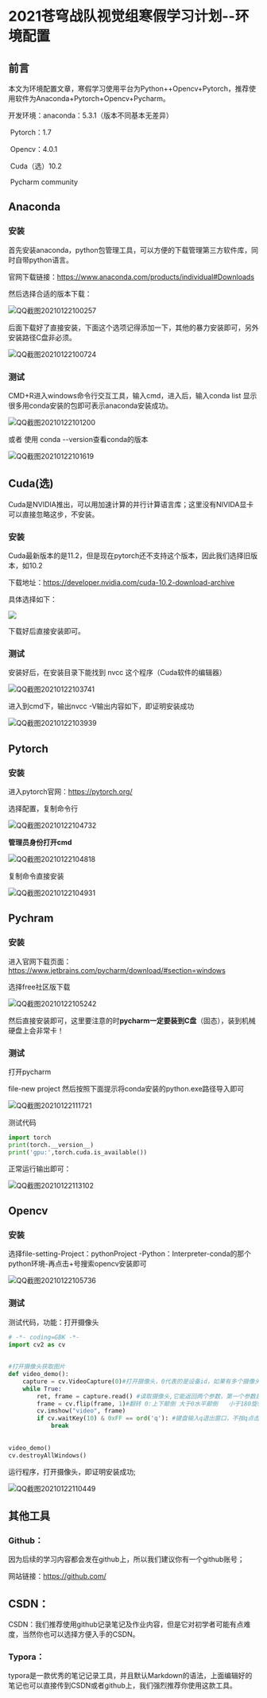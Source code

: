 
# 2021苍穹战队视觉组寒假学习计划--环境配置

## 前言

本文为环境配置文章，寒假学习使用平台为Python++Opencv+Pytorch，推荐使用软件为Anaconda+Pytorch+Opencv+Pycharm。

开发环境：anaconda：5.3.1（版本不同基本无差异）

​					Pytorch：1.7

​					Opencv：4.0.1

​					Cuda（选）10.2

​					Pycharm community

## Anaconda

### 安装

首先安装anaconda，python包管理工具，可以方便的下载管理第三方软件库，同时自带python语言。

官网下载链接：https://www.anaconda.com/products/individual#Downloads

然后选择合适的版本下载：

![QQ截图20210122100257](C:\Users\lenovo\Desktop\视觉组学习计划\环境配置\picture\QQ截图20210122100257.png)

后面下载好了直接安装，下面这个选项记得添加一下，其他的暴力安装即可，另外安装路径C盘非必须。

![QQ截图20210122100724](C:\Users\lenovo\Desktop\视觉组学习计划\环境配置\picture\QQ截图20210122100724.png)

### 测试

CMD+R进入windows命令行交互工具，输入cmd，进入后，输入conda list 显示很多用conda安装的包即可表示anaconda安装成功。

![QQ截图20210122101200](C:\Users\lenovo\Desktop\视觉组学习计划\环境配置\picture\QQ截图20210122101200.png)

或者 使用 conda --version查看conda的版本

![QQ截图20210122101619](C:\Users\lenovo\Desktop\视觉组学习计划\环境配置\picture\QQ截图20210122101619.png)

## Cuda(选)

Cuda是NVIDIA推出，可以用加速计算的并行计算语言库；这里没有NIVIDA显卡可以直接忽略这步，不安装。

### 安装

Cuda最新版本的是11.2，但是现在pytorch还不支持这个版本，因此我们选择旧版本，如10.2

下载地址：https://developer.nvidia.com/cuda-10.2-download-archive

具体选择如下：

![](C:\Users\lenovo\Desktop\视觉组学习计划\环境配置\picture\QQ截图20210122103408.png)

下载好后直接安装即可。

### 测试

安装好后，在安装目录下能找到 nvcc 这个程序（Cuda软件的编辑器）

![QQ截图20210122103741](C:\Users\lenovo\Desktop\视觉组学习计划\环境配置\picture\QQ截图20210122103741.png)

进入到cmd下，输出nvcc -V输出内容如下，即证明安装成功

![QQ截图20210122103939](C:\Users\lenovo\Desktop\视觉组学习计划\环境配置\picture\QQ截图20210122103939.png)

## Pytorch

### 安装

进入pytorch官网：https://pytorch.org/

选择配置，复制命令行

![QQ截图20210122104732](C:\Users\lenovo\Desktop\视觉组学习计划\环境配置\picture\QQ截图20210122104732.png)

**管理员身份打开cmd**

![QQ截图20210122104818](C:\Users\lenovo\Desktop\视觉组学习计划\环境配置\picture\QQ截图20210122104818.png)

复制命令直接安装

![QQ截图20210122104931](C:\Users\lenovo\Desktop\视觉组学习计划\环境配置\picture\QQ截图20210122104931.png)

## Pychram

### 安装

进入官网下载页面：https://www.jetbrains.com/pycharm/download/#section=windows

选择free社区版下载

![QQ截图20210122105242](C:\Users\lenovo\Desktop\视觉组学习计划\环境配置\picture\QQ截图20210122105242.png)

然后直接安装即可，这里要注意的时**pycharm一定要装到C盘**（固态），装到机械硬盘上会非常卡！

### 测试

打开pycharm

file-new project  然后按照下面提示将conda安装的python.exe路径导入即可

![QQ截图20210122111721](C:\Users\lenovo\Desktop\视觉组学习计划\环境配置\picture\QQ截图20210122111721.png)

测试代码

```python
import torch
print(torch.__version__)
print('gpu:',torch.cuda.is_available())
```

正常运行输出即可：

![QQ截图20210122113102](C:\Users\lenovo\Desktop\视觉组学习计划\环境配置\picture\QQ截图20210122113102.png)

## Opencv

### 安装

选择file-setting-Project：pythonProject -Python：Interpreter-conda的那个python环境-再点击+号搜索opencv安装即可

![QQ截图20210122105736](C:\Users\lenovo\Desktop\视觉组学习计划\环境配置\picture\QQ截图20210122105736.png)

### 测试

测试代码，功能：打开摄像头

```python
# -*- coding=GBK -*-
import cv2 as cv
 
 
#打开摄像头获取图片
def video_demo():
    capture = cv.VideoCapture(0)#打开摄像头，0代表的是设备id，如果有多个摄像头，可以设置其他数值
    while True:
        ret, frame = capture.read() #读取摄像头,它能返回两个参数，第一个参数是bool型的ret，其值为True或False，代表有没有读到图片；第二个参数是frame，是当前截取一帧的图片
        frame = cv.flip(frame, 1)#翻转 0:上下颠倒 大于0水平颠倒   小于180旋转
        cv.imshow("video", frame)
        if cv.waitKey(10) & 0xFF == ord('q'): #键盘输入q退出窗口，不按q点击关闭会一直关不掉 也可以设置成其他键。
            break
 
 
video_demo()
cv.destroyAllWindows()
```

运行程序，打开摄像头，即证明安装成功;

![QQ截图20210122110449](C:\Users\lenovo\Desktop\视觉组学习计划\环境配置\picture\QQ截图20210122110449.png)

## 其他工具

### Github：

因为后续的学习内容都会发在github上，所以我们建议你有一个github账号；

网站链接：https://github.com/

## CSDN：

CSDN：我们推荐使用github记录笔记及作业内容，但是它对初学者可能有点难度，当然你也可以选择方便入手的CSDN。

### Typora：

typora是一款优秀的笔记记录工具，并且默认Markdown的语法，上面编辑好的笔记也可以直接传到CSDN或者github上，我们强烈推荐你使用这款工具。
